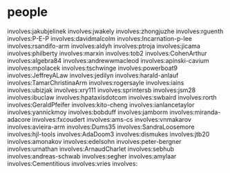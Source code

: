 


# people

involves:jakubjelinek
involves:jwakely
involves:zhongjuzhe
involves:rguenth
involves:P-E-P
involves:davidmalcolm
involves:Incarnation-p-lee
involves:rsandifo-arm
involves:aldyh
involves:ptroja
involves:jicama
involves:philberty
involves:marxin
involves:tob2
involves:CohenArthur
involves:algebra84
involves:andrewwmacleod
involves:apinski-cavium
involves:mpolacek
involves:tschwinge
involves:powerboat9
involves:JeffreyALaw
involves:jedilyn
involves:harald-anlauf
involves:TamarChristinaArm
involves:rogersayle
involves:iains
involves:ubizjak
involves:xry111
involves:sprintersb
involves:jsm28
involves:ibuclaw
involves:hpataxisdotcom
involves:swbaird
involves:rorth
involves:GeraldPfeifer
involves:kito-cheng
involves:ianlancetaylor
involves:yannickmoy
involves:bobduff
involves:jamborm
involves:miranda-adacore
involves:fxcoudert
involves:ams-cs
involves:vnmakarov
involves:avieira-arm
involves:Dums35
involves:SandraLoosemore
involves:hjl-tools
involves:AdaDoom3
involves:dismukes
involves:jtb20
involves:amonakov
involves:edelsohn
involves:peter-bergner
involves:urnathan
involves:ArnaudCharlet
involves:sebhub
involves:andreas-schwab
involves:segher
involves:amylaar
involves:Cementitious
involves:vries
involves:
